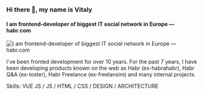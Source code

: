 ### Hi there 👋, my name is Vitaly
#### I am frontend-developer of biggest IT social network in Europe — habr.com
![I am frontend-developer of biggest IT social network in Europe — habr.com](https://habrastorage.org/getpro/habr/branding/58d/d5b/e36/58dd5be364765b6e55d9684a192cbe62.png)

I've been fronted development for over 10 years. For the past 7 years, I have been developing products known on the web as Habr (ex-habrahabr), Habr Q&A (ex-toster), Habr Freelance (ex-freelansim) and many internal projects.

Skills: VUE JS / JS / HTML / CSS / DESIGN / ARCHITECTURE
